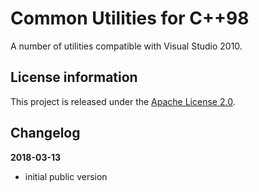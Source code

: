 Common Utilities for C++98
==========================

A number of utilities compatible with Visual Studio 2010.

License information
-------------------

This project is released under the [Apache License 2.0](http://www.apache.org/licenses/LICENSE-2.0).

Changelog
---------

**2018-03-13**

 * initial public version
